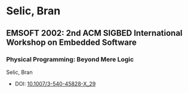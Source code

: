 # Selic, Bran

## EMSOFT 2002: 2nd ACM SIGBED International Workshop on Embedded Software

### Physical Programming: Beyond Mere Logic
Selic, Bran
* DOI: [10.1007/3-540-45828-X_29](https://doi.org/10.1007/3-540-45828-X_29)


